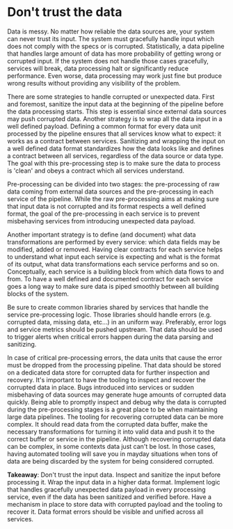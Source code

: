# Don't trust the data

Data is messy. No matter how reliable the data sources are, your system can never trust its input. The system must gracefully handle input which does not comply with the specs or is corrupted. Statistically, a data pipeline that handles large amount of data has more probability of getting wrong or corrupted input. If the system does not handle those cases gracefully, services will break, data processing halt or significantly reduce performance. Even worse, data processing may work just fine but produce wrong results without providing any visibility of the problem.

There are some strategies to handle corrupted or unexpected data. First and foremost, sanitize the input data at the beginning of the pipeline before the data processing starts. This step is essential since external data sources may push corrupted data. Another strategy is to wrap all the data input in a well defined payload. Defining a common format for every data unit processed by the pipeline ensures that all services know what to expect: it works as a contract between services.
Sanitizing and wrapping the input on a well defined data format standardizes how the data looks like and defines a contract between all services, regardless of the data source or data type. The goal with this pre-processing step is to make sure the data to process is 'clean' and obeys a contract which all services understand.

Pre-processing can be divided into two stages: the pre-processing of raw data coming from external data sources and the pre-processing in each service of the pipeline. While the raw pre-processing aims at making sure that input data is not corrupted and its format respects a well defined format, the goal of the pre-processing in each service is to prevent misbehaving services from introducing unexpected data payload.

Another important strategy is to define (and document) what data transformations are performed by every service: which data fields may be modified, added or removed. Having clear contracts for each service helps to understand what input each service is expecting and what is the format of its output, what data transformations each service performs and so on. Conceptually, each service is a building block from which data flows to and from. To have a well defined and documented contract for each service goes a long way to make sure data is piped smoothly between all building blocks of the system.

Be sure to create common libraries shared by services that handle the service pre-processing logic. Those libraries should handle errors (e.g. corrupted data, missing data, etc…) in an uniform way. Preferably, error logs and service metrics should be pushed upstream. That data should be used to trigger alerts when critical errors happen during the data parsing and sanitizing.

In case of critical pre-processing errors, the data units that cause the error must be dropped from the processing pipeline. That data should be stored on a dedicated data store for corrupted data for further inspection and recovery. It's important to have the tooling to inspect and recover the corrupted data in place. Bugs introduced into services or sudden misbehaving of data sources may generate huge amounts of corrupted data quickly. Being able to promptly inspect and debug why the data is corrupted during the pre-processing stages is a great place to be when maintaining large data pipelines. The tooling for recovering corrupted data can be more complex. It should read data from the corrupted data buffer, make the necessary transformations for turning it into valid data and push it to the correct buffer or service in the pipeline. Although recovering corrupted data can be complex, in some contexts data just can't be lost. In those cases, having automated tooling will save you in mayday situations when tons of data are being discarded by the system for being considered corrupted.


**Takeaway**: Don't trust the input data. Inspect and sanitize the input before processing it. Wrap the input data in a higher data format. Implement logic that handles gracefully unexpected data payload in every processing service, even if the data has been sanitized and verified before. Have a mechanism in place to store data with corrupted payload and the tooling to recover it. Data format errors should be visible and unified across all services.
